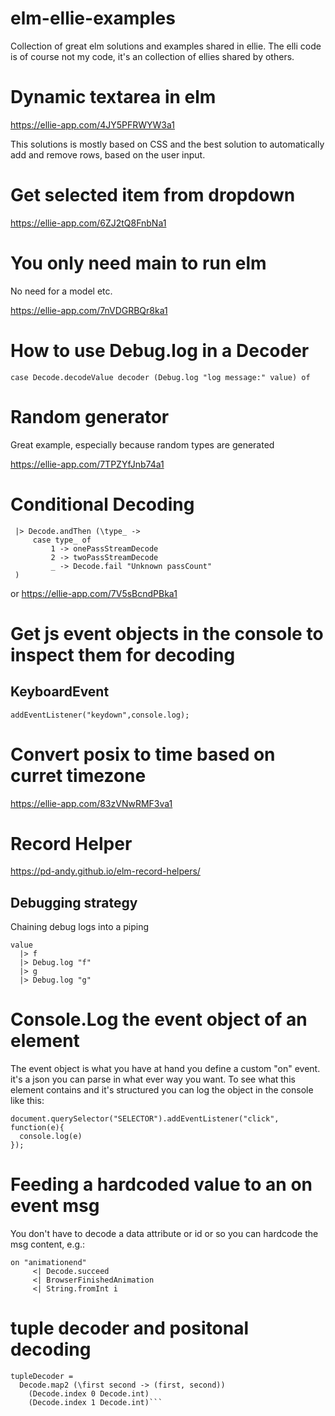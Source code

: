 # elm-ellie-examples

Collection of great elm solutions and examples shared in ellie.
The elli code is of course not my code, it's an collection of ellies shared by others.

# Dynamic textarea in elm
https://ellie-app.com/4JY5PFRWYW3a1

This solutions is mostly based on CSS and the best solution to automatically add and remove rows, based on the user input.

# Get selected item from dropdown
https://ellie-app.com/6ZJ2tQ8FnbNa1

# You only need main to run elm
No need for a model etc.

https://ellie-app.com/7nVDGRBQr8ka1

# How to use Debug.log in a Decoder

```case Decode.decodeValue decoder (Debug.log "log message:" value) of```

# Random generator

Great example, especially because random types are generated

https://ellie-app.com/7TPZYfJnb74a1

# Conditional Decoding

```Decode.field "passCount" Decode.int
 |> Decode.andThen (\type_ ->
     case type_ of 
         1 -> onePassStreamDecode
         2 -> twoPassStreamDecode
         _ -> Decode.fail "Unknown passCount"
 )
 ```
 
 or https://ellie-app.com/7V5sBcndPBka1
 
 # Get js event objects in the console to inspect them for decoding
 
 ## KeyboardEvent
 ```addEventListener("keydown",console.log);```
 
 # Convert posix to time based on curret timezone
 
 https://ellie-app.com/83zVNwRMF3va1
 
 # Record Helper
 
 https://pd-andy.github.io/elm-record-helpers/


## Debugging strategy

Chaining debug logs into a piping

```
value
  |> f
  |> Debug.log "f"
  |> g
  |> Debug.log "g"
```

# Console.Log the event object of an element
The event object is what you have at hand you define a custom "on" event. it's a json you can parse in what ever way you want. 
To see what this element contains and it's structured you can log the object in the console like this:
```
document.querySelector("SELECTOR").addEventListener("click", function(e){
  console.log(e)
});
```

# Feeding a hardcoded value to an on event msg

You don't have to decode a data attribute or id or so you can hardcode the msg content, e.g.:

```
on "animationend" 
     <| Decode.succeed 
     <| BrowserFinishedAnimation 
     <| String.fromInt i
```

# tuple decoder and positonal decoding

```tupleDecoder : Decoder (Int, Int)
tupleDecoder =
  Decode.map2 (\first second -> (first, second))
    (Decode.index 0 Decode.int)
    (Decode.index 1 Decode.int)```
    

